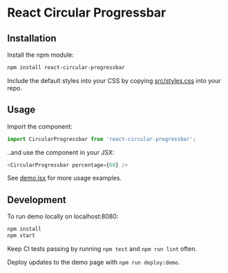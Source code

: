 # React Circular Progressbar

## Installation

Install the npm module:

```bash
npm install react-circular-progressbar
```

Include the default styles into your CSS by copying [src/styles.css](src/styles.css) into your repo.

## Usage

Import the component:

```javascript
import CircularProgressbar from 'react-circular-progressbar';
```

..and use the component in your JSX:

```javascript
<CircularProgressbar percentage={60} />
```

See [demo.jsx](demo/demo.jsx) for more usage examples.

## Development

To run demo locally on localhost:8080:

```bash
npm install
npm start
```

Keep CI tests passing by running `npm test` and `npm run lint` often.

Deploy updates to the demo page with `npm run deploy:demo`.
